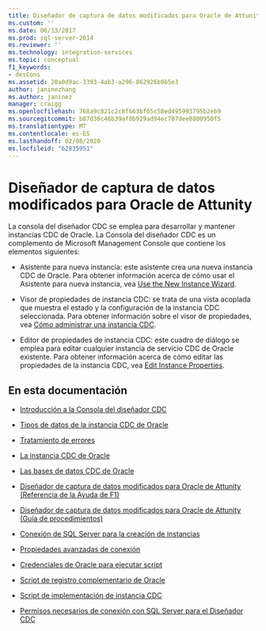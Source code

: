 ```yaml
---
title: Diseñador de captura de datos modificados para Oracle de Attunity | Microsoft Docs
ms.custom: ''
ms.date: 06/13/2017
ms.prod: sql-server-2014
ms.reviewer: ''
ms.technology: integration-services
ms.topic: conceptual
f1_keywords:
- desCons
ms.assetid: 20a0d9ac-3393-4ab3-a296-862926b9b5e3
author: janinezhang
ms.author: janinez
manager: craigg
ms.openlocfilehash: 768a9c821c2c8f663bf65c58ed495993795b2eb9
ms.sourcegitcommit: b87d36c46b39af8b929ad94ec707dee8800950f5
ms.translationtype: MT
ms.contentlocale: es-ES
ms.lasthandoff: 02/08/2020
ms.locfileid: "62835951"
---
```

# <a name="change-data-capture-designer-for-oracle-by-attunity"></a>Diseñador de captura de datos modificados para Oracle de Attunity
  La consola del diseñador CDC se emplea para desarrollar y mantener instancias CDC de Oracle. La Consola del diseñador CDC es un complemento de Microsoft Management Console que contiene los elementos siguientes:  
  
-   Asistente para nueva instancia: este asistente crea una nueva instancia CDC de Oracle. Para obtener información acerca de cómo usar el Asistente para nueva instancia, vea [Use the New Instance Wizard](use-the-new-instance-wizard.md).  
  
-   Visor de propiedades de instancia CDC: se trata de una vista acoplada que muestra el estado y la configuración de la instancia CDC seleccionada. Para obtener información sobre el visor de propiedades, vea [Cómo administrar una instancia CDC](manage-a-cdc-instance.md).  
  
-   Editor de propiedades de instancia CDC: este cuadro de diálogo se emplea para editar cualquier instancia de servicio CDC de Oracle existente. Para obtener información acerca de cómo editar las propiedades de la instancia CDC, vea [Edit Instance Properties](edit-instance-properties.md).  
  
## <a name="in-this-documentation"></a>En esta documentación  
  
-   [Introducción a la Consola del diseñador CDC](the-cdc-designer-console-introduction.md)  
  
-   [Tipos de datos de la instancia CDC de Oracle](oracle-cdc-instance-data-types.md)  
  
-   [Tratamiento de errores](error-handling.md)  
  
-   [La instancia CDC de Oracle](the-oracle-cdc-instance.md)  
  
-   [Las bases de datos CDC de Oracle](the-oracle-cdc-databases.md)  
  
-   [Diseñador de captura de datos modificados para Oracle de Attunity (Referencia de la Ayuda de F1)](change-data-capture-designer-for-oracle-by-attunity-f1-help-reference.md)  
  
-   [Diseñador de captura de datos modificados para Oracle de Attunity (Guía de procedimientos)](change-data-capture-designer-for-oracle-by-attunity-how-to-guide.md)  
  
-   [Conexión de SQL Server para la creación de instancias](sql-server-connection-for-instance-creation.md)  
  
-   [Propiedades avanzadas de conexión](advanced-connection-properties.md)  
  
-   [Credenciales de Oracle para ejecutar script](oracle-credentials-for-running-script.md)  
  
-   [Script de registro complementario de Oracle](oracle-supplemental-logging-script.md)  
  
-   [Script de implementación de instancia CDC](cdc-instance-deployment-script.md)  
  
-   [Permisos necesarios de conexión con SQL Server para el Diseñador CDC](sql-server-connection-required-permissions-for-the-cdc-designer.md)  
  
  
